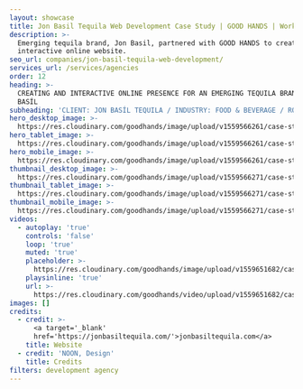 ```yaml
---
layout: showcase
title: Jon Basil Tequila Web Development Case Study | GOOD HANDS | Work
description: >-
  Emerging tequila brand, Jon Basil, partnered with GOOD HANDS to create an
  interactive online website.
seo_url: companies/jon-basil-tequila-web-development/
services_url: /services/agencies
order: 12
heading: >-
  CREATING AND INTERACTIVE ONLINE PRESENCE FOR AN EMERGING TEQUILA BRAND, JON
  BASÍL
subheading: 'CLIENT: JON BASÍL TEQUILA / INDUSTRY: FOOD & BEVERAGE / ROLE: DEVELOPMENT'
hero_desktop_image: >-
  https://res.cloudinary.com/goodhands/image/upload/v1559566261/case-studies/jon-basil/case-study-jon-basil-1280px_skx9ek.jpg
hero_tablet_image: >-
  https://res.cloudinary.com/goodhands/image/upload/v1559566261/case-studies/jon-basil/case-study-jon-basil-768px_a238s5.jpg
hero_mobile_image: >-
  https://res.cloudinary.com/goodhands/image/upload/v1559566261/case-studies/jon-basil/case-study-jon-basil-360px_lzfr4i.jpg
thumbnail_desktop_image: >-
  https://res.cloudinary.com/goodhands/image/upload/v1559566271/case-studies/jon-basil/jon-basil-tequila-thumbnail-1280px_lmnm8v.jpg
thumbnail_tablet_image: >-
  https://res.cloudinary.com/goodhands/image/upload/v1559566271/case-studies/jon-basil/jon-basil-tequila-thumbnail-768px_jcyght.jpg
thumbnail_mobile_image: >-
  https://res.cloudinary.com/goodhands/image/upload/v1559566271/case-studies/jon-basil/jon-basil-tequila-thumbnail-360px_eoago4.jpg
videos:
  - autoplay: 'true'
    controls: 'false'
    loop: 'true'
    muted: 'true'
    placeholder: >-
      https://res.cloudinary.com/goodhands/image/upload/v1559651682/case-studies/jon-basil/case-study-jon-basil-tequila-01_gf92tl.jpg
    playsinline: 'true'
    url: >-
      https://res.cloudinary.com/goodhands/video/upload/v1559651682/case-studies/jon-basil/case-study-jon-basil-tequila-01_fxwn6x.mp4
images: []
credits:
  - credit: >-
      <a target='_blank'
      href='https://jonbasiltequila.com/'>jonbasiltequila.com</a>
    title: Website
  - credit: 'NOON, Design'
    title: Credits
filters: development agency
---
```


